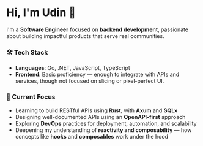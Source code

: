 # Hi, I'm Udin 👋

I'm a **Software Engineer** focused on **backend development**, passionate about building impactful products that serve real communities.

### 🛠 Tech Stack
- **Languages**: Go, .NET, JavaScript, TypeScript
- **Frontend**: Basic proficiency — enough to integrate with APIs and services, though not focused on slicing or pixel-perfect UI.

### 🎯 Current Focus
- Learning to build RESTful APIs using **Rust**, with **Axum** and **SQLx**
- Designing well-documented APIs using an **OpenAPI-first** approach
- Exploring **DevOps** practices for deployment, automation, and scalability
- Deepening my understanding of **reactivity and composability** — how concepts like **hooks** and **composables** work under the hood
